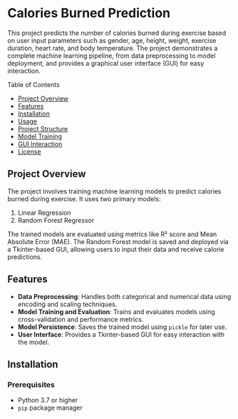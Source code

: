 # Calories Burned Prediction

This project predicts the number of calories burned during exercise based on user input parameters such as gender, age, height, weight, exercise duration, heart rate, and body temperature. The project demonstrates a complete machine learning pipeline, from data preprocessing to model deployment, and provides a graphical user interface (GUI) for easy interaction.

 Table of Contents
- [Project Overview](#project-overview)
- [Features](#features)
- [Installation](#installation)
- [Usage](#usage)
- [Project Structure](#project-structure)
- [Model Training](#model-training)
- [GUI Interaction](#gui-interaction)
- [License](#license)

## Project Overview
The project involves training machine learning models to predict calories burned during exercise. It uses two primary models:
1. Linear Regression
2. Random Forest Regressor

The trained models are evaluated using metrics like R² score and Mean Absolute Error (MAE). The Random Forest model is saved and deployed via a Tkinter-based GUI, allowing users to input their data and receive calorie predictions.

## Features
- **Data Preprocessing**: Handles both categorical and numerical data using encoding and scaling techniques.
- **Model Training and Evaluation**: Trains and evaluates models using cross-validation and performance metrics.
- **Model Persistence**: Saves the trained model using `pickle` for later use.
- **User Interface**: Provides a Tkinter-based GUI for easy interaction with the model.

## Installation

### Prerequisites
- Python 3.7 or higher
- `pip` package manager
